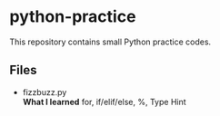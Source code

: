 # python-practice
This repository contains small Python practice codes.

## Files
- fizzbuzz.py  
  **What I learned**  for, if/elif/else,  %,  Type Hint
